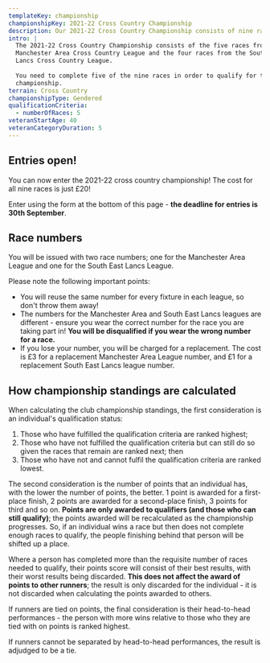 ```yaml
---
templateKey: championship
championshipKey: 2021-22 Cross Country Championship
description: Our 2021-22 Cross Country Championship consists of nine races that take place between October 2021 and February 2022
intro: |
  The 2021-22 Cross Country Championship consists of the five races from the
  Manchester Area Cross Country League and the four races from the South East
  Lancs Cross Country League.
  
  You need to complete five of the nine races in order to qualify for the
  championship.
terrain: Cross Country
championshipType: Gendered
qualificationCriteria:
  - numberOfRaces: 5
veteranStartAge: 40
veteranCategoryDuration: 5
---
```

## Entries open!
You can now enter the 2021-22 cross country championship! The cost for all nine races is just £20!

Enter using the form at the bottom of this page - **the deadline for entries is 30th September**.

## Race numbers
You will be issued with two race numbers; one for the Manchester Area League and
one for the South East Lancs League.

Please note the following important points:

* You will reuse the same number for every fixture in each league, so don't throw
  them away!
* The numbers for the Manchester Area and South East Lancs leagues are different - ensure
  you wear the correct number for the race you are taking part in! **You will be disqualified
  if you wear the wrong number for a race.**
* If you lose your number, you will be charged for a replacement. The cost is £3 for a replacement
  Manchester Area League number, and £1 for a replacement South East Lancs league number.

## How championship standings are calculated
When calculating the club championship standings, the first consideration is an individual's
qualification status: 

1) Those who have fulfilled the qualification criteria are ranked highest;
1) Those who have not fulfilled the qualification criteria but can still do
  so given the races that remain are ranked next; then
1) Those who have not and cannot fulfil the qualification criteria are ranked
  lowest.
  
The second consideration is the number of points that an individual has, with
the lower the number of points, the better. 1 point is awarded for a first-place
finish, 2 points are awarded for a second-place finish, 3 points for third and
so on. **Points are only awarded to qualifiers (and those who can still qualify)**;
the points awarded will be recalculated as the championship progresses. So, if
an individual wins a race but then does not complete enough races to qualify,
the people finishing behind that person will be shifted up a place.

Where a person has completed more than the requisite number of races needed to
qualify, their points score will consist of their best results, with their worst
results being discarded. **This does not affect the award of points to other
runners**; the result is only discarded for the individual - it is not discarded
when calculating the points awarded to others.

If runners are tied on points, the final consideration is their head-to-head 
performances - the person with more wins relative to those who they are tied
with on points is ranked highest.

If runners cannot be separated by head-to-head performances, the result is
adjudged to be a tie.
